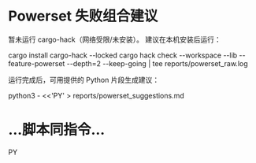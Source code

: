 # Powerset 失败组合建议

暂未运行 cargo-hack（网络受限/未安装）。
建议在本机安装后运行：

  cargo install cargo-hack --locked
  cargo hack check --workspace --lib --feature-powerset --depth=2 --keep-going | tee reports/powerset_raw.log

运行完成后，可用提供的 Python 片段生成建议：

  python3 - <<'PY' > reports/powerset_suggestions.md
  # …脚本同指令…
  PY

